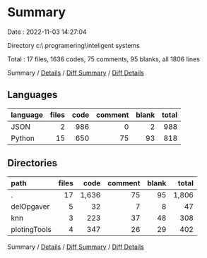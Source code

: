 # Summary

Date : 2022-11-03 14:27:04

Directory c:\\.programering\\inteligent systems

Total : 17 files,  1636 codes, 75 comments, 95 blanks, all 1806 lines

Summary / [Details](details.md) / [Diff Summary](diff.md) / [Diff Details](diff-details.md)

## Languages
| language | files | code | comment | blank | total |
| :--- | ---: | ---: | ---: | ---: | ---: |
| JSON | 2 | 986 | 0 | 2 | 988 |
| Python | 15 | 650 | 75 | 93 | 818 |

## Directories
| path | files | code | comment | blank | total |
| :--- | ---: | ---: | ---: | ---: | ---: |
| . | 17 | 1,636 | 75 | 95 | 1,806 |
| delOpgaver | 5 | 32 | 7 | 8 | 47 |
| knn | 3 | 223 | 37 | 48 | 308 |
| plotingTools | 4 | 347 | 26 | 29 | 402 |

Summary / [Details](details.md) / [Diff Summary](diff.md) / [Diff Details](diff-details.md)